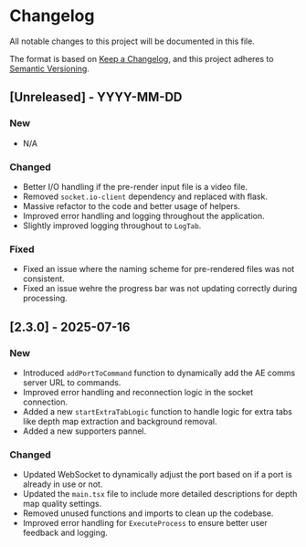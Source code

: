 # Changelog

All notable changes to this project will be documented in this file.

The format is based on [Keep a Changelog](https://keepachangelog.com/en/1.1.0/),
and this project adheres to [Semantic Versioning](https://semver.org/spec/v2.0.0.html).

## [Unreleased] - YYYY-MM-DD
### New
- N/A

### Changed
- Better I/O handling if the pre-render input file is a video file.
- Removed `socket.io-client` dependency and replaced with flask.
- Massive refactor to the code and better usage of helpers.
- Improved error handling and logging throughout the application.
- Slightly improved logging throughout to `LogTab`.

### Fixed
- Fixed an issue where the naming scheme for pre-rendered files was not consistent.
- Fixed an issue wehre the progress bar was not updating correctly during processing.

## [2.3.0] - 2025-07-16
### New
- Introduced `addPortToCommand` function to dynamically add the AE comms server URL to commands.
- Improved error handling and reconnection logic in the socket connection.
- Added a new `startExtraTabLogic` function to handle logic for extra tabs like depth map extraction and background removal.
- Added a new supporters pannel.
  
### Changed
- Updated WebSocket to dynamically adjust the port based on if a port is already in use or not.
- Updated the `main.tsx` file to include more detailed descriptions for depth map quality settings.
- Removed unused functions and imports to clean up the codebase.
- Improved error handling for `ExecuteProcess` to ensure better user feedback and logging.